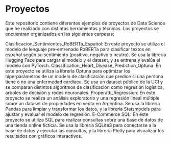 # Proyectos
Este repositorio contiene diferentes ejemplos de proyectos de Data Science que he realizado con distintas herramientas y técnicas. Los proyectos se encuentran organizados en las siguientes carpetas:

Clasificacion_Sentimientos_RoBERTa_Español: En este proyecto se utiliza el modelo de lenguaje pre-entrenado RoBERTa para clasificar textos en español según su sentimiento (positivo, negativo o neutro). Se usa la librería Hugging Face para cargar el modelo y el dataset, y se entrena y evalúa el modelo con PyTorch.
Classification_Heart_Disease_Prediction_Optuna: En este proyecto se utiliza la librería Optuna para optimizar los hiperparámetros de un modelo de clasificación que predice si una persona tiene o no una enfermedad cardíaca. Se usa un dataset público de la UCI y se comparan distintos algoritmos de clasificación como regresión logística, árboles de decisión y redes neuronales.
Properatti_Regression: En este proyecto se realiza un análisis exploratorio y una regresión lineal múltiple sobre un dataset de propiedades en venta en Argentina. Se usa la librería Pandas para limpiar y transformar los datos, y la librería Statsmodels para ajustar y evaluar el modelo de regresión.
E-Commerce SQL: En este proyecto se utiliza SQL para realizar consultas sobre una base de datos de una tienda online ficticia. Se usa la librería SQLite3 para conectarse a la base de datos y ejecutar las consultas, y la librería Plotly para visualizar los resultados con gráficos interactivos.
